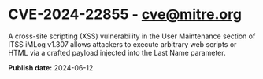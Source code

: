 # CVE-2024-22855 - cve@mitre.org

A cross-site scripting (XSS) vulnerability in the User Maintenance section of ITSS iMLog v1.307 allows attackers to execute arbitrary web scripts or HTML via a crafted payload injected into the Last Name parameter.

**Publish date:** 2024-06-12
